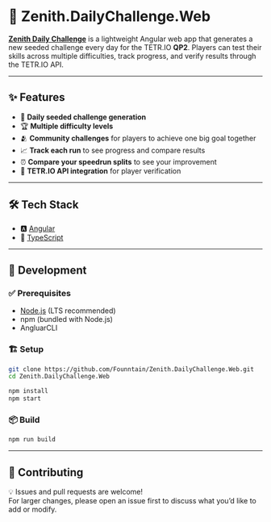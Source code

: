 # 🌟 Zenith.DailyChallenge.Web

**[Zenith Daily Challenge](https://zenith.founntain.dev)** is a lightweight Angular web app that generates a new seeded challenge every day for the TETR.IO **QP2**. 
Players can test their skills across multiple difficulties, track progress, and verify results through the TETR.IO API.

---

## ✨ Features
- 🎲 **Daily seeded challenge generation**
- 🏆 **Multiple difficulty levels**
- 🫂 **Community challenges** for players to achieve one big goal together
- 📈 **Track each run** to see progress and compare results
- ⏰ **Compare your speedrun splits** to see your improvement
- 🔗 **TETR.IO API integration** for player verification

---

## 🛠️ Tech Stack
- 🅰️ [Angular](https://angular.io/)
- 📘 [TypeScript](https://www.typescriptlang.org/)

---

## 🚀 Development

### ✅ Prerequisites
- [Node.js](https://nodejs.org/) (LTS recommended)
- npm (bundled with Node.js)
- AngluarCLI

### 🏗️ Setup
```bash
git clone https://github.com/Founntain/Zenith.DailyChallenge.Web.git
cd Zenith.DailyChallenge.Web

npm install
npm start
```

### 📦 Build
```bash
npm run build
```

---

## 🤝 Contributing
💡 Issues and pull requests are welcome!  
For larger changes, please open an issue first to discuss what you’d like to add or modify.


